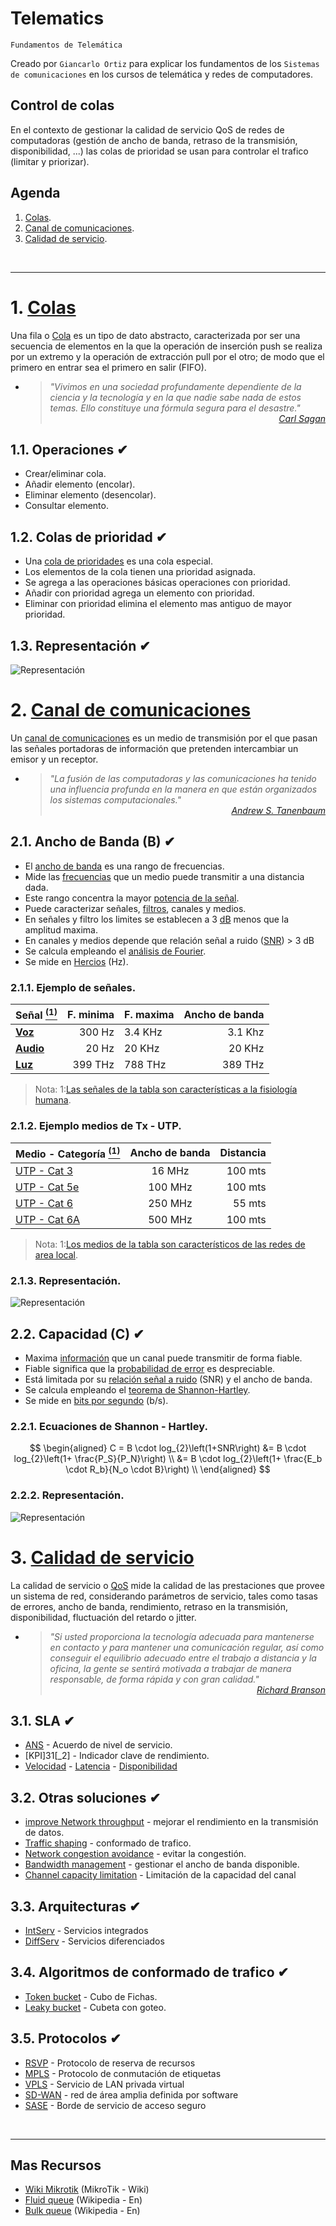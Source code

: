 # Telematics
<p><code>Fundamentos de Telemática</code></p>
<p>Creado por <code>Giancarlo Ortiz</code> para explicar los fundamentos de los <code>Sistemas de comunicaciones</code> en los cursos de telemática y redes de computadores.</p>

## Control de colas
En el contexto de gestionar la calidad de servicio QoS de redes de computadoras (gestión de ancho de banda, retraso de la transmisión, disponibilidad, ...) las colas de prioridad se usan para controlar el trafico (limitar y priorizar).


## Agenda
1. [Colas](#1-colas).
1. [Canal de comunicaciones](#2-canal-de-comunicaciones).
1. [Calidad de servicio](#3-calidad-de-servicio).

<br>

---
# 1. [Colas](#agenda)
Una fila o [Cola][1] es un tipo de dato abstracto, caracterizada por ser una secuencia de elementos en la que la operación de inserción push se realiza por un extremo y la operación de extracción pull por el otro; de modo que el primero en entrar sea el primero en salir (FIFO).

[1]:https://es.wikipedia.org/wiki/Cola_(inform%C3%A1tica)/

* ><i>"Vivimos en una sociedad profundamente dependiente de la ciencia y la tecnología y en la que nadie sabe nada de estos temas. Ello constituye una fórmula segura para el desastre."</i><br>
<cite style="display:block; text-align: right">[Carl Sagan](https://es.wikipedia.org/wiki/Carl_Sagan)</cite>

## 1.1. Operaciones ✔
* Crear/eliminar cola.
* Añadir elemento (encolar).
* Eliminar elemento (desencolar).
* Consultar elemento.

## 1.2. Colas de prioridad ✔
* Una [cola de prioridades][11_1] es una cola especial.
* Los elementos de la cola tienen una prioridad asignada.
* Se agrega a las operaciones básicas operaciones con prioridad. 
* Añadir con prioridad agrega un elemento con prioridad.
* Eliminar con prioridad elimina el elemento mas antiguo de mayor prioridad.

[11_1]:https://es.wikipedia.org/wiki/Cola_de_prioridades

## 1.3. Representación ✔

![Representación](../img/queue.svg "Cola")


# 2. [Canal de comunicaciones](#agenda)
Un [canal de comunicaciones][2] es un medio de transmisión por el que pasan las señales portadoras de información que pretenden intercambiar un emisor y un receptor.

[2]:https://es.wikipedia.org/wiki/Canal_de_comunicaci%C3%B3n

* ><i>"La fusión de las computadoras y las comunicaciones ha tenido una influencia profunda en la manera en que están organizados los sistemas computacionales."</i><br>
<cite style="display:block; text-align: right">[Andrew S. Tanenbaum](https://es.wikipedia.org/wiki/Andrew_S._Tanenbaum)</cite>



## 2.1. Ancho de Banda (B) ✔
* El [ancho de banda][21_1] es una rango de frecuencias.
* Mide las [frecuencias][21_2] que un medio puede transmitir a una distancia dada.
* Este rango concentra la mayor [potencia de la señal][21_3].
* Puede caracterizar señales, [filtros][21_4], canales y medios.
* En señales y filtro los limites se establecen a 3 [dB][21_5] menos que la amplitud maxima.
* En canales y medios depende que relación señal a ruido ([SNR][21_6]) > 3 dB
* Se calcula empleando el [análisis de Fourier][21_7].
* Se mide en [Hercios][21_8] (Hz).

[21_1]:https://es.wikipedia.org/wiki/Ancho_de_banda
[21_2]:https://es.wikipedia.org/wiki/Dominio_de_la_frecuencia
[21_3]:https://es.wikipedia.org/wiki/Densidad_espectral
[21_4]:https://es.wikipedia.org/wiki/Filtro_paso_banda
[21_5]:https://es.wikipedia.org/wiki/Decibelio
[21_6]:https://es.wikipedia.org/wiki/Relaci%C3%B3n_se%C3%B1al/ruido
[21_7]:https://es.wikipedia.org/wiki/Transformada_de_Fourier
[21_8]:https://es.wikipedia.org/wiki/Hercio

### 2.1.1. Ejemplo de señales.
|Señal [<sup>(1)</sup>][211] |F. minima|F. maxima|Ancho de banda|
|:--|--:|:--|--:|
| [__Voz__][211_1]   | 300 Hz | 3.4 KHz | 3.1 Khz|
| [__Audio__][211_2] | 20 Hz  | 20 KHz | 20 KHz |
| [__Luz__][211_3]   | 399 THz | 788 THz | 389 THz |

>Nota: 1:[Las señales de la tabla son características a la fisiología humana][211].

[211]:https://es.wikipedia.org/wiki/Sentido_(percepción)#
[211_1]:https://es.wikipedia.org/wiki/Frecuencia_de_voz
[211_2]:https://es.wikipedia.org/wiki/Audici%C3%B3n
[211_3]:https://es.wikipedia.org/wiki/Espectro_visible

### 2.1.2. Ejemplo medios de Tx - UTP.
|Medio - Categoría [<sup>(1)</sup>][211] |Ancho de banda|Distancia|
|:--|:--:|--:|
|[UTP - Cat 3][212_1]|16 MHz|100 mts|
|[UTP - Cat 5e][212_2]|100 MHz|100 mts|
|[UTP - Cat 6][212_3]|250 MHz|55 mts|
|[UTP - Cat 6A][212_4]|500 MHz|100 mts|

[212]:https://es.wikipedia.org/wiki/Red_de_%C3%A1rea_local
[212_1]:https://en.wikipedia.org/wiki/Category_3_cable
[212_2]:https://en.wikipedia.org/wiki/Category_5e_cable
[212_3]:https://en.wikipedia.org/wiki/Category_6_cable
[212_4]:https://en.wikipedia.org/wiki/Category_6a_cable

>Nota: 1:[Los medios de la tabla son característicos de las redes de area local][212].

### 2.1.3. Representación.

![Representación](../img/wb.svg "Ancho de Banda")

## 2.2. Capacidad (C) ✔
* Maxima [información][22_1] que un canal puede transmitir de forma fiable.
* Fiable significa que la [probabilidad de error][22_2] es despreciable. 
* Está limitada por su [relación señal a ruido][22_3] (SNR) y el ancho de banda.
* Se calcula empleando el [teorema de Shannon-Hartley][22_4].
* Se mide en [bits por segundo][22_5] (b/s). 

[22_1]:https://es.wikipedia.org/wiki/Informaci%C3%B3n
[22_2]:https://es.wikipedia.org/wiki/Teorema_de_Shannon-Hartley
[22_3]:https://es.wikipedia.org/wiki/Relaci%C3%B3n_se%C3%B1al/ruido
[22_4]:https://es.wikipedia.org/wiki/Teorema_de_Shannon-Hartley
[22_5]:https://es.wikipedia.org/wiki/Bits_por_segundo

### 2.2.1. Ecuaciones de Shannon - Hartley.

$$
\begin{aligned}
C = B \cdot log_{2}\left(1+SNR\right) &= B \cdot log_{2}\left(1+ \frac{P_S}{P_N}\right) \\
&= B \cdot log_{2}\left(1+ \frac{E_b \cdot R_b}{N_o \cdot B}\right) \\ 
\end{aligned}
$$

### 2.2.2. Representación.

![Representación](../img/channel_capacity.svg "Ca")


# 3. [Calidad de servicio](#agenda)
La calidad de servicio o [QoS][3] mide la calidad de las prestaciones que provee un sistema de red, considerando parámetros de servicio, tales como tasas de errores, ancho de banda, rendimiento, retraso en la transmisión, disponibilidad, fluctuación del retardo o jitter.

[3]:https://es.wikipedia.org/wiki/Calidad_de_servicio

* ><i>"Si usted proporciona la tecnología adecuada para mantenerse en contacto y para mantener una comunicación regular, así como conseguir el equilibrio adecuado entre el trabajo a distancia y la oficina, la gente se sentirá motivada a trabajar de manera responsable, de forma rápida y con gran calidad."</i><br>
<cite style="display:block; text-align: right">[Richard Branson](https://es.wikipedia.org/wiki/Richard_Branson)</cite>

## 3.1. SLA ✔
* [ANS][31_1] - Acuerdo de nivel de servicio.
* [KPI]31[_2] - Indicador clave de rendimiento.
* [Velocidad][31_3] - [Latencia][31_4] - [Disponibilidad][31_5]

[31_1]:https://es.wikipedia.org/wiki/Acuerdo_de_nivel_de_servicio
[31_2]:https://es.wikipedia.org/wiki/Indicador_clave_de_rendimiento
[31_3]:https://es.wikipedia.org/wiki/Velocidad_de_conexi%C3%B3n
[31_4]:https://es.wikipedia.org/wiki/Latencia
[31_5]:https://es.wikipedia.org/wiki/Alta_disponibilidad

## 3.2. Otras soluciones ✔
* [improve Network throughput][32_1] - mejorar el rendimiento en la transmisión de datos.
* [Traffic shaping][32_2] - conformado de trafico.
* [Network congestion avoidance][32_3] - evitar la congestión.
* [Bandwidth management][32_4] - gestionar el ancho de banda disponible.
* [Channel capacity limitation][32_5] - Limitación de la capacidad del canal

[32_1]:https://en.wikipedia.org/wiki/Network_throughput
[32_2]:https://en.wikipedia.org/wiki/Traffic_shaping
[32_3]:https://en.wikipedia.org/wiki/Network_congestion#Mitigation
[32_4]:https://en.wikipedia.org/wiki/Bandwidth_management
[32_5]:https://en.wikipedia.org/wiki/Rate_limiting

## 3.3. Arquitecturas ✔
* [IntServ][33_1] - Servicios integrados
* [DiffServ][33_2] - Servicios diferenciados

[33_1]:https://es.wikipedia.org/wiki/Servicios_integrados
[33_2]:https://es.wikipedia.org/wiki/Servicios_Diferenciados


## 3.4. Algoritmos de conformado de trafico ✔
* [Token bucket][34_1] - Cubo de Fichas.
* [Leaky bucket][34_2] - Cubeta con goteo.

[34_1]:https://en.wikipedia.org/wiki/Token_bucket
[34_2]:https://en.wikipedia.org/wiki/Leaky_bucket

## 3.5. Protocolos ✔
* [RSVP][35_1] - Protocolo de reserva de recursos
* [MPLS][35_2] - Protocolo de conmutación de etiquetas
* [VPLS][35_3] - Servicio de LAN privada virtual
* [SD-WAN][35_4] - red de área amplia definida por software
* [SASE][35_5] - Borde de servicio de acceso seguro

[35_1]:https://es.wikipedia.org/wiki/Protocolo_de_reserva_de_recursos
[35_2]:https://es.wikipedia.org/wiki/Multiprotocol_Label_Switching
[35_3]:https://es.wikipedia.org/wiki/Virtual_Private_LAN_Service
[35_4]:https://en.wikipedia.org/wiki/SD-WAN
[35_5]:https://en.wikipedia.org/wiki/Secure_access_service_edge

<br>

---
## Mas Recursos
- [Wiki Mikrotik](https://wiki.mikrotik.com/wiki/Main_Page) (MikroTik - Wiki)
- [Fluid queue](https://en.wikipedia.org/wiki/Fluid_queuee) (Wikipedia - En)
- [Bulk queue](https://en.wikipedia.org/wiki/Bulk_queue) (Wikipedia - En)
